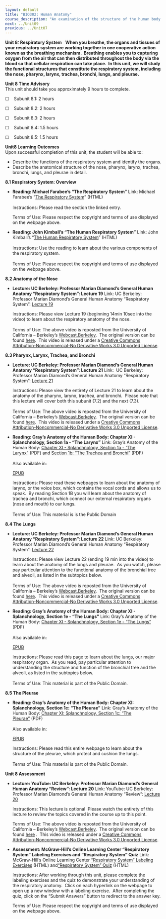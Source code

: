 ```yaml
---
layout: default
title: "BIO302: Human Anatomy"
course_description: "An examination of the structure of the human body at the cellular, tissue, organ, and organ system levels. Topics include: the integumentary, skeletal, muscular, nervous, cardiovascular, lymphatic, respiratory, digestive, urinary, endocrine, and reproductive systems."
next: ../Unit09
previous: ../Unit07
---
```

**Unit 8: Respiratory System** <span id="8"></span> 
**When you breathe, the organs and tissues of your respiratory system
are working together in one cooperative action known as the breathing
mechanism.  Breathing enables you to capturing oxygen from the air that
can then distributed throughout the body via the blood so that cellular
respiration can take place.  In this unit, we will study the functional
structures that constitute the respiratory system, including the nose,
pharynx, larynx, trachea, bronchi, lungs, and pleurae.**

**Unit 8 Time Advisory**  
This unit should take you approximately 9 hours to complete.

☐    Subunit 8.1: 2 hours  
  
 ☐    Subunit 8.2: 2 hours  
  
 ☐    Subunit 8.3: 2 hours  
  
 ☐    Subunit 8.4: 1.5 hours  
  
 ☐    Subunit 8.5: 1.5 hours

**Unit8 Learning Outcomes**  
Upon successful completion of this unit, the student will be able to:  
-   Describe the functions of the respiratory system and identify the
    organs.
-   Describe the anatomical structure of the nose, pharynx, larynx,
    trachea, bronchi, lungs, and pleurae in detail.

**8.1 Respiratory System: Overview** <span id="8.1"></span> 
-   **Reading: Michael Farabee’s “The Respiratory System”**
    Link: Michael Farabee’s “[The Respiratory
    System](http://www.emc.maricopa.edu/faculty/farabee/biobk/BioBookRESPSYS.html)”
    (HTML)  
        
     Instructions: Please read the section the linked entry.  
      
     Terms of Use: Please respect the copyright and terms of use
    displayed on the webpage above.

-   **Reading: John Kimball’s “The Human Respiratory System”**
    Link: John Kimball’s “[The Human Respiratory
    System](http://users.rcn.com/jkimball.ma.ultranet/BiologyPages/P/Pulmonary.html)”
    (HTML)  
        
     Instructions: Use the reading to learn about the various components
    of the respiratory system.  
        
     Terms of Use: Please respect the copyright and terms of use
    displayed on the webpage above.

**8.2 Anatomy of the Nose** <span id="8.2"></span> 
-   **Lecture: UC Berkeley: Professor Marian Diamond’s General Human
    Anatomy “Respiratory System”: Lecture 19**
    Link: UC Berkeley: Professor Marian Diamond’s General Human Anatomy
    “Respiratory System”: [Lecture
    19](http://www.youtube.com/watch?v=19xDNcrKcD4)  
      
     Instructions: Please view Lecture 19 (beginning 14min 10sec into
    the video) to learn about the respiratory anatomy of the nose.  
        
     Terms of Use: The above video is reposted from the University of
    California – Berkeley’s
    [Webcast.Berkeley](http://webcast.berkeley.edu/).  The original
    version can be
    found [here](http://www.youtube.com/watch?v=P0gbdNAXs9E).  This
    video is released under a [Creative Commons
    Attribution-Noncommercial-No Derivative Works 3.0 Unported
    License](http://creativecommons.org/licenses/by-nc-nd/3.0/).  

**8.3 Pharynx, Larynx, Trachea, and Bronchi** <span id="8.3"></span> 
-   **Lecture: UC Berkeley: Professor Marian Diamond’s General Human
    Anatomy “Respiratory System”: Lecture 21**
    Link:  UC Berkeley: Professor Marian Diamond’s General Human Anatomy
    “Respiratory System”: [Lecture
    21](http://www.youtube.com/watch?v=jagRVbVBCHA)  
      
     Instructions: Please view the entirety of Lecture 21 to learn about
    the anatomy of the pharynx, larynx, trachea, and bronchi.  Please
    note that this lecture will cover both this subunit (7.2) and the
    next (7.3).  
        
     Terms of Use: The above video is reposted from the University of
    California – Berkeley’s
    [Webcast.Berkeley](http://webcast.berkeley.edu/).  The original
    version can be
    found [here](http://www.youtube.com/watch?v=lB91pPs_HWE).  This
    video is released under a [Creative Commons
    Attribution-Noncommercial-No Derivative Works 3.0 Unported
    License](http://creativecommons.org/licenses/by-nc-nd/3.0/).  

-   **Reading: Gray’s Anatomy of the Human Body: Chapter XI -
    Splanchnology, Section 1a - “The Larynx”**
    Link: Gray’s Anatomy of the Human Body: [Chapter XI - Splanchnology,
    Section 1a - “The
    Larynx”](https://resources.saylor.org/archived/wp-content/uploads/2014/06/BIO302-Anatomy_of_the_Human_Body-Chapter-XI-Larynx.pdf) (PDF)
    and [Section 1b: “The Trachea and
    Bronchi”](https://resources.saylor.org/archived/wp-content/uploads/2014/06/BIO302-Anatomy_of_the_Human_Body-Chapter-XI-Trachea-and-Bronchi.pdf) (PDF)  
        
     Also available in:  

    [EPUB](https://resources.saylor.org/archived/wp-content/uploads/2011/08/BIO302-chXI-Bartleby.com_.epub)  
      
     Instructions: Please read these webpages to learn about the anatomy
    of larynx, or the voice box, which contains the vocal cords and
    allows us to speak.  By reading Section 1B you will learn about the
    anatomy of trachea and bronchi, which connect our external
    respiratory organs (nose and mouth) to our lungs.      
        
     Terms of Use: This material is is the Public Domain

**8.4 The Lungs** <span id="8.4"></span> 
-   **Lecture: UC Berkeley: Professor Marian Diamond’s General Human
    Anatomy “Respiratory System”: Lecture 22**
    Link: UC Berkeley: Professor Marian Diamond’s General Human Anatomy
    “Respiratory System”: [Lecture
    22](http://www.youtube.com/watch?v=MsOzyBNwiAw)  
      
     Instructions: Please view Lecture 22 (ending 19 min into the video)
    to learn about the anatomy of the lungs and pleurae.  As you watch,
    please pay particular attention to the functional anatomy of the
    bronchial tree and alveoli, as listed in the subtopics below.   
        
     Terms of Use: The above video is reposted from the University of
    California – Berkeley’s
    [Webcast.Berkeley](http://webcast.berkeley.edu/).  The original
    version can be
    found [here](http://www.youtube.com/watch?v=PBoC8LNUrTU).  This
    video is released under a [Creative Commons
    Attribution-Noncommercial-No Derivative Works 3.0 Unported
    License](http://creativecommons.org/licenses/by-nc-nd/3.0/).  

-   **Reading: Gray’s Anatomy of the Human Body: Chapter XI -
    Splanchnology, Section 1e - “The Lungs”**
    Link: Gray’s Anatomy of the Human Body: [Chapter XI - Splanchnology,
    Section 1e - “The
    Lungs”](https://resources.saylor.org/archived/wp-content/uploads/2014/06/BIO302-Anatomy_of_the_Human_Body-Chapter-XI-Lungs.pdf)
    (PDF)  
        
     Also available in:  

    [EPUB](https://resources.saylor.org/archived/wp-content/uploads/2011/08/BIO302-chXI-Bartleby.com_.epub)  
      
     Instructions: Please read this page to learn about the lungs, our
    major respiratory organ.  As you read, pay particular attention to
    understanding the structure and function of the bronchial tree and
    the alveoli, as listed in the subtopics below.    
        
     Terms of Use: This material is part of the Public Domain. 

**8.5 The Pleurae** <span id="8.5"></span> 
-   **Reading: Gray’s Anatomy of the Human Body: Chapter XI:
    Splanchnology, Section 1c: “The Pleurae”**
    Link: Gray’s Anatomy of the Human Body: [Chapter XI: Splanchnology,
    Section 1c: “The
    Pleurae”](https://resources.saylor.org/archived/wp-content/uploads/2014/06/BIO302-Anatomy_of_the_Human_Body-Chapter-XI-Pleurae.pdf) (PDF)  
        
     Also available in:  

    [EPUB](https://resources.saylor.org/archived/wp-content/uploads/2011/08/BIO302-chXI-Bartleby.com_.epub)  
      
     Instructions: Please read this entire webpage to learn about the
    structure of the pleurae, which protect and cushion the lungs.      
        
     Terms of Use: This material is part of the Public Domain. 

**Unit 8 Assessment** <span id="8.6"></span> 
-   **Lecture: YouTube: UC Berkeley: Professor Marian Diamond’s General
    Human Anatomy “Review”: Lecture 20**
    Link: YouTube: UC Berkeley: Professor Marian Diamond’s General Human
    Anatomy “Review”: [Lecture
    20](http://www.youtube.com/watch?v=G_h6BgAH7rQ)  
      
     Instructions: This lecture is optional  Please watch the entirety
    of this lecture to review the topics covered in the course up to
    this point.  
      
     Terms of Use: The above video is reposted from the University of
    California – Berkeley’s
    [Webcast.Berkeley](http://webcast.berkeley.edu/).  The original
    version can be
    found [here](http://www.youtube.com/watch?v=m4THumADnB8) .  This
    video is released under a [Creative Commons
    Attribution-Noncommercial-No Derivative Works 3.0 Unported
    License](http://creativecommons.org/licenses/by-nc-nd/3.0/).  

-   **Assessment: McGraw-Hill’s Online Learning Center “Respiratory
    System” Labeling Exercises and “Respiratory System” Quiz**
    Link: McGraw-Hill’s Online Learning Center [“Respiratory System”
    Labeling
    Exercises](http://highered.mcgraw-hill.com/sites/0072351136/student_view0/chapter23/labeling_exercises.html) (HTML) and[“Respiratory
    System”
    Quiz](http://highered.mcgraw-hill.com/sites/0072351136/student_view0/chapter23/chapter_quiz.html) (HTML)  
      
     Instructions: After working through this unit, please complete the
    labeling exercises and the quiz to demonstrate your understanding of
    the respiratory anatomy.  Click on each hyperlink on the webpage to
    open up a new window with a labeling exercise.  After completing the
    quiz, click on the “Submit Answers” button to redirect to the answer
    key.  
      
     Terms of Use: Please respect the copyright and terms of use
    displayed on the webpage above.


